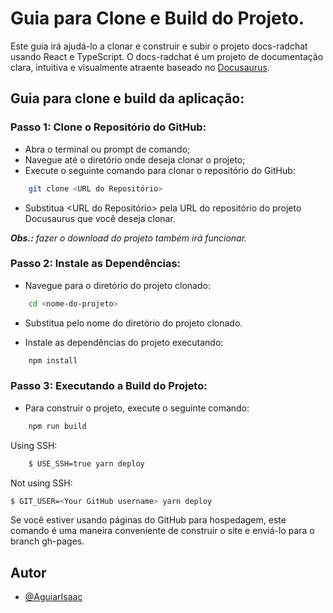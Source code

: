 
# Guia para Clone e Build do Projeto.

Este guia irá ajudá-lo a clonar e construir e subir o projeto docs-radchat usando React e TypeScript. O docs-radchat é um projeto de documentação clara, intuitiva e visualmente atraente baseado no [Docusaurus](https://docusaurus.io/).

## Guia para clone e build da aplicação:

### Passo 1: Clone o Repositório do GitHub:

- Abra o terminal ou prompt de comando;
- Navegue até o diretório onde deseja clonar o projeto;
- Execute o seguinte comando para clonar o repositório do GitHub:

```bash
    git clone <URL do Repositório>
```

- Substitua <URL do Repositório> pela URL do repositório do projeto Docusaurus que você deseja clonar.

***Obs.:*** *fazer o download do projeto também irá funcionar.*

### Passo 2: Instale as Dependências:

- Navegue para o diretório do projeto clonado:

```bash
    cd <nome-do-projeto>
```

- Substitua <nome-do-projeto> pelo nome do diretório do projeto clonado.

- Instale as dependências do projeto executando:

```bash
    npm install
```

### Passo 3: Executando a Build do Projeto:

- Para construir o projeto, execute o seguinte comando:

```bash
    npm run build
```

Using SSH:

```bash
    $ USE_SSH=true yarn deploy
```

Not using SSH:
```bash
$ GIT_USER=<Your GitHub username> yarn deploy
```
Se você estiver usando páginas do GitHub para hospedagem, este comando é uma maneira conveniente de construir o site e enviá-lo para o branch gh-pages.

## Autor

- [@AguiarIsaac](https://www.github.com/AguiarIsaac)
